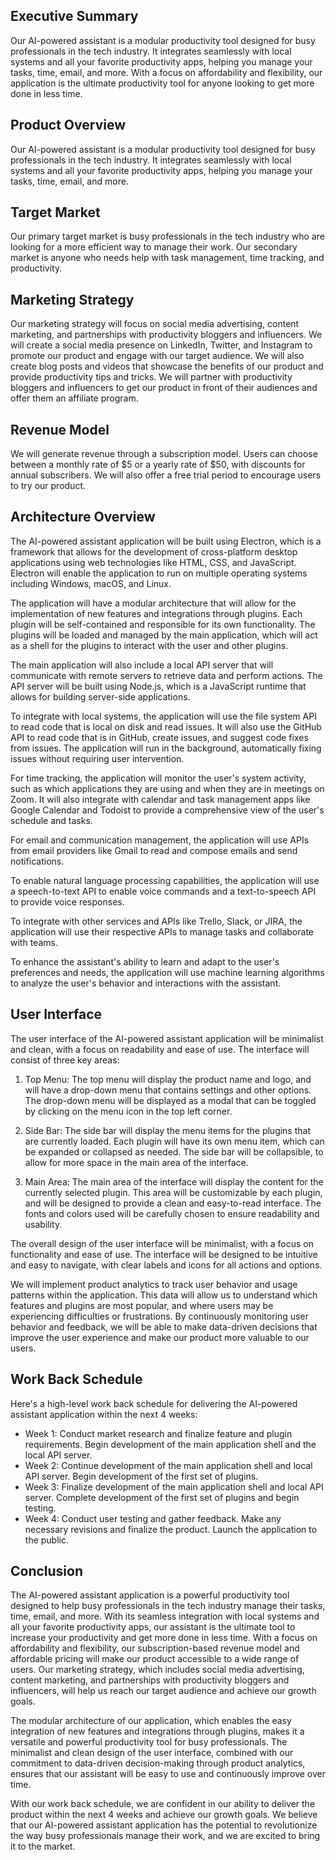 ## Executive Summary

Our AI-powered assistant is a modular productivity tool designed for busy professionals in the tech industry. It integrates seamlessly with local systems and all your favorite productivity apps, helping you manage your tasks, time, email, and more. With a focus on affordability and flexibility, our application is the ultimate productivity tool for anyone looking to get more done in less time.

## Product Overview

Our AI-powered assistant is a modular productivity tool designed for busy professionals in the tech industry. It integrates seamlessly with local systems and all your favorite productivity apps, helping you manage your tasks, time, email, and more.

## Target Market

Our primary target market is busy professionals in the tech industry who are looking for a more efficient way to manage their work. Our secondary market is anyone who needs help with task management, time tracking, and productivity.

## Marketing Strategy

Our marketing strategy will focus on social media advertising, content marketing, and partnerships with productivity bloggers and influencers. We will create a social media presence on LinkedIn, Twitter, and Instagram to promote our product and engage with our target audience. We will also create blog posts and videos that showcase the benefits of our product and provide productivity tips and tricks. We will partner with productivity bloggers and influencers to get our product in front of their audiences and offer them an affiliate program.

## Revenue Model

We will generate revenue through a subscription model. Users can choose between a monthly rate of $5 or a yearly rate of $50, with discounts for annual subscribers. We will also offer a free trial period to encourage users to try our product.

## Architecture Overview

The AI-powered assistant application will be built using Electron, which is a framework that allows for the development of cross-platform desktop applications using web technologies like HTML, CSS, and JavaScript. Electron will enable the application to run on multiple operating systems including Windows, macOS, and Linux.

The application will have a modular architecture that will allow for the implementation of new features and integrations through plugins. Each plugin will be self-contained and responsible for its own functionality. The plugins will be loaded and managed by the main application, which will act as a shell for the plugins to interact with the user and other plugins.

The main application will also include a local API server that will communicate with remote servers to retrieve data and perform actions. The API server will be built using Node.js, which is a JavaScript runtime that allows for building server-side applications.

To integrate with local systems, the application will use the file system API to read code that is local on disk and read issues. It will also use the GitHub API to read code that is in GitHub, create issues, and suggest code fixes from issues. The application will run in the background, automatically fixing issues without requiring user intervention.

For time tracking, the application will monitor the user's system activity, such as which applications they are using and when they are in meetings on Zoom. It will also integrate with calendar and task management apps like Google Calendar and Todoist to provide a comprehensive view of the user's schedule and tasks.

For email and communication management, the application will use APIs from email providers like Gmail to read and compose emails and send notifications.

To enable natural language processing capabilities, the application will use a speech-to-text API to enable voice commands and a text-to-speech API to provide voice responses.

To integrate with other services and APIs like Trello, Slack, or JIRA, the application will use their respective APIs to manage tasks and collaborate with teams.

To enhance the assistant's ability to learn and adapt to the user's preferences and needs, the application will use machine learning algorithms to analyze the user's behavior and interactions with the assistant.

## User Interface

The user interface of the AI-powered assistant application will be minimalist and clean, with a focus on readability and ease of use. The interface will consist of three key areas:

1. Top Menu: The top menu will display the product name and logo, and will have a drop-down menu that contains settings and other options. The drop-down menu will be displayed as a modal that can be toggled by clicking on the menu icon in the top left corner.

2. Side Bar: The side bar will display the menu items for the plugins that are currently loaded. Each plugin will have its own menu item, which can be expanded or collapsed as needed. The side bar will be collapsible, to allow for more space in the main area of the interface.

3. Main Area: The main area of the interface will display the content for the currently selected plugin. This area will be customizable by each plugin, and will be designed to provide a clean and easy-to-read interface. The fonts and colors used will be carefully chosen to ensure readability and usability.

The overall design of the user interface will be minimalist, with a focus on functionality and ease of use. The interface will be designed to be intuitive and easy to navigate, with clear labels and icons for all actions and options.

We will implement product analytics to track user behavior and usage patterns within the application. This data will allow us to understand which features and plugins are most popular, and where users may be experiencing difficulties or frustrations. By continuously monitoring user behavior and feedback, we will be able to make data-driven decisions that improve the user experience and make our product more valuable to our users.

## Work Back Schedule

Here's a high-level work back schedule for delivering the AI-powered assistant application within the next 4 weeks:

- Week 1: Conduct market research and finalize feature and plugin requirements. Begin development of the main application shell and the local API server.
- Week 2: Continue development of the main application shell and local API server. Begin development of the first set of plugins.
- Week 3: Finalize development of the main application shell and local API server. Complete development of the first set of plugins and begin testing.
- Week 4: Conduct user testing and gather feedback. Make any necessary revisions and finalize the product. Launch the application to the public.

## Conclusion

The AI-powered assistant application is a powerful productivity tool designed to help busy professionals in the tech industry manage their tasks, time, email, and more. With its seamless integration with local systems and all your favorite productivity apps, our assistant is the ultimate tool to increase your productivity and get more done in less time. With a focus on affordability and flexibility, our subscription-based revenue model and affordable pricing will make our product accessible to a wide range of users. Our marketing strategy, which includes social media advertising, content marketing, and partnerships with productivity bloggers and influencers, will help us reach our target audience and achieve our growth goals.

The modular architecture of our application, which enables the easy integration of new features and integrations through plugins, makes it a versatile and powerful productivity tool for busy professionals. The minimalist and clean design of the user interface, combined with our commitment to data-driven decision-making through product analytics, ensures that our assistant will be easy to use and continuously improve over time.

With our work back schedule, we are confident in our ability to deliver the product within the next 4 weeks and achieve our growth goals. We believe that our AI-powered assistant application has the potential to revolutionize the way busy professionals manage their work, and we are excited to bring it to the market.
